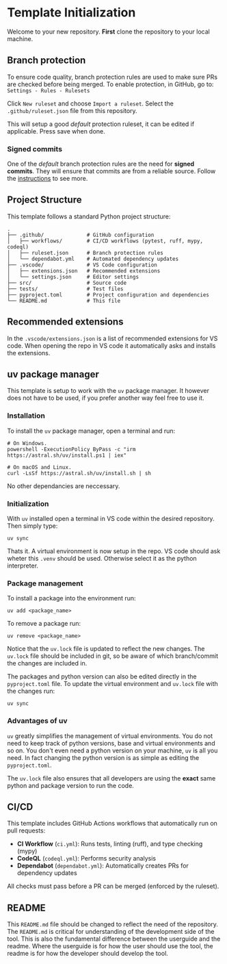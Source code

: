 # Template Initialization
Welcome to your new repository. **First** clone the repository to your local machine.

## Branch protection
To ensure code quality, branch protection rules are used to make sure PRs are checked before being merged. To enable protection, in GitHub, go to:
`Settings - Rules - Rulesets`

Click `New ruleset` and choose `Import a ruleset`.
Select the `.github/ruleset.json` file from this repository.

This will setup a good *default* protection ruleset, it can be edited if applicable.
Press save when done.


### Signed commits
One of the *default* branch protection rules are the need for **signed commits**.
They will ensure that commits are from a reliable source.
Follow the [instructions](https://docs.github.com/en/authentication/managing-commit-signature-verification/about-commit-signature-verification) to see more.

## Project Structure
This template follows a standard Python project structure:
```
.
├── .github/              # GitHub configuration
│   ├── workflows/        # CI/CD workflows (pytest, ruff, mypy, codeql)
│   ├── ruleset.json      # Branch protection rules
│   └── dependabot.yml    # Automated dependency updates
├── .vscode/              # VS Code configuration
│   ├── extensions.json   # Recommended extensions
│   └── settings.json     # Editor settings
├── src/                  # Source code
├── tests/                # Test files
├── pyproject.toml        # Project configuration and dependencies
└── README.md             # This file
```

## Recommended extensions
In the `.vscode/extensions.json` is a list of recommended extensions for VS code.
When opening the repo in VS code it automatically asks and installs the extensions.

## uv package manager
This template is setup to work with the `uv` package manager.
It however does not have to be used, if you prefer another way feel free to use it.

### Installation
To install the `uv` package manager, open a terminal and run:
```
# On Windows.
powershell -ExecutionPolicy ByPass -c "irm https://astral.sh/uv/install.ps1 | iex"

# On macOS and Linux.
curl -LsSf https://astral.sh/uv/install.sh | sh
```
No other dependancies are neccessary.


### Initialization
With `uv` installed open a terminal in VS code within the desired repository.
Then simply type:
```
uv sync
```
Thats it.
A virtual environment is now setup in the repo.
VS code should ask wheter this `.venv` should be used.
Otherwise select it as the python interpreter.

### Package management
To install a package into the environment run:
```
uv add <package_name>
```
To remove a package run:
```
uv remove <package_name>
```
Notice that the `uv.lock` file is updated to reflect the new changes.
The `uv.lock` file should be included in git, so be aware of which branch/commit the changes are included in.

The packages and python version can also be edited directly in the `pyproject.toml` file.
To update the virtual environment and `uv.lock` file with the changes run:
```
uv sync
```

### Advantages of uv
`uv` greatly simplifies the management of virtual environments.
You do not need to keep track of python versions, base and virtual environments and so on.
You don't even need a python version on your machine, `uv` is all you need.
In fact changing the python version is as simple as editing the `pyproject.toml`.

The `uv.lock` file also ensures that all developers are using the **exact** same python and package version to run the code.

## CI/CD
This template includes GitHub Actions workflows that automatically run on pull requests:

- **CI Workflow** (`ci.yml`): Runs tests, linting (ruff), and type checking (mypy)
- **CodeQL** (`codeql.yml`): Performs security analysis
- **Dependabot** (`dependabot.yml`): Automatically creates PRs for dependency updates

All checks must pass before a PR can be merged (enforced by the ruleset).


## README
This `README.md` file should be changed to reflect the need of the repository.
The `README.md` is critical for understanding of the development side of the tool.
This is also the fundamental difference between the userguide and the readme.
Where the userguide is for how the user should use the tool, the readme is for how the developer should develop the tool.